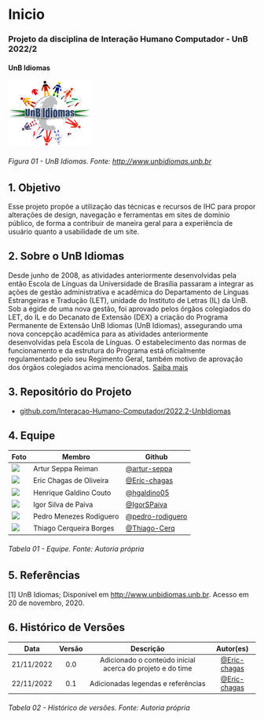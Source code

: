 # Inicio
### Projeto da disciplina de Interação Humano Computador - UnB 2022/2
#### UnB Idiomas

  ![UnB Idiomas](assets/icons/logo-UnB-Idiomas.png)
  
###### Figura 01 - UnB Idiomas. Fonte: http://www.unbidiomas.unb.br

## 1. Objetivo
Esse projeto propõe a utilização das técnicas e recursos de IHC para propor alterações de design, navegação e ferramentas em sites de domínio público, de forma a contribuir de maneira geral para a experiência de usuário quanto a usabilidade de um site.

## 2. Sobre o UnB Idiomas
Desde junho de 2008, as atividades anteriormente desenvolvidas pela então Escola de Línguas da Universidade de Brasília passaram a integrar as ações de gestão administrativa e acadêmica do Departamento de Línguas Estrangeiras e Tradução (LET), unidade do Instituto de Letras (IL) da UnB. Sob a égide de uma nova gestão, foi aprovado pelos órgãos colegiados do LET, do IL e do Decanato de Extensão (DEX) a criação do Programa Permanente de Extensão UnB Idiomas (UnB Idiomas), assegurando uma nova concepção acadêmica para as atividades anteriormente desenvolvidas pela Escola de Línguas. O estabelecimento das normas de funcionamento e da estrutura do Programa está oficialmente regulamentado pelo seu Regimento Geral, também motivo de aprovação dos órgãos colegiados acima mencionados. [Saiba mais](http://www.unbidiomas.unb.br/search-course/)

## 3. Repositório do Projeto

- [github.com/Interacao-Humano-Computador/2022.2-UnbIdiomas](https://github.com/Interacao-Humano-Computador/2022.2-UnbIdiomas)

## 4. Equipe
| Foto                                                                | Membro                  | Github                                                 |
| ------------------------------------------------------------------- | ----------------------- | ------------------------------------------------------ |
| <img src="https://www.github.com/artur-seppa.png" width="200"/>     | Artur Seppa Reiman      | [@artur-seppa](https://github.com/artur-seppa)         |
| <img src="https://www.github.com/Eric-chagas.png" width="200"/>     | Eric Chagas de Oliveira | [@Eric-chagas](https://github.com/Eric-chagas)         |
| <img src="https://www.github.com/hgaldino05.png" width="200"/>      | Henrique Galdino Couto  | [@hgaldino05](https://github.com/hgaldino05)           |
| <img src="https://www.github.com/IgorSPaiva.png" width="200"/>      | Igor Silva de Paiva     | [@IgorSPaiva](https://github.com/IgorSPaiva)           |
| <img src="https://www.github.com/pedro-rodiguero.png" width="200"/> | Pedro Menezes Rodiguero | [@pedro-rodiguero](https://github.com/pedro-rodiguero) |
| <img src="https://www.github.com/Thiago-Cerq.png" width="200"/>     | Thiago Cerqueira Borges | [@Thiago-Cerq](https://github.com/Thiago-Cerq)         |

###### Tabela 01 - Equipe. Fonte: Autoria própria

## 5. Referências

[1] UnB Idiomas; Disponível em <http://www.unbidiomas.unb.br>. Acesso em 20 de novembro, 2020.

## 6. Histórico de Versões

|    Data    | Versão |                         Descrição                         |                   Autor(es)                    |
| :--------: | :----: | :-------------------------------------------------------: | :--------------------------------------------: |
| 21/11/2022 |  0.0   | Adicionado o conteúdo inicial acerca do projeto e do time | [@Eric-chagas](https://github.com/Eric-chagas) |
| 22/11/2022 |  0.1   |            Adicionadas legendas e referências             | [@Eric-chagas](https://github.com/Eric-chagas) |

###### Tabela 02 - Histórico de versões. Fonte: Autoria própria
